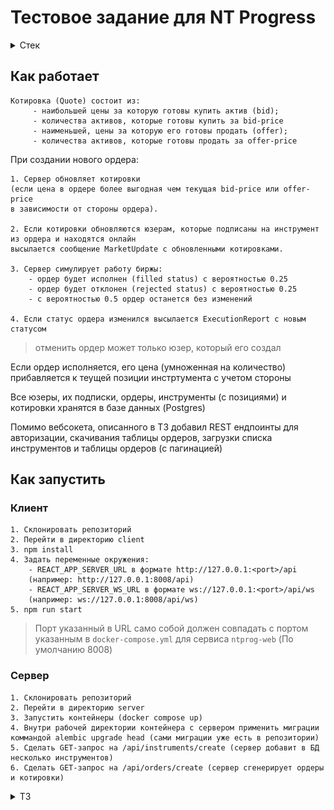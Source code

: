 # Тестовое задание для NT Progress

<details>
    <summary>Стек</summary>

    ## Сервер

    Сделан на фреймворке **FastAPI**, в качестве ORM использовал **Ormar**, миграции создавал и применял через **Alembic**

    Бэкэнд вместе с базой данных находятся внутри `docker-volume` (в двух разных контейнерах)
    и задеплоены через `docker-context` на удаленный linux сервер

    ## Клиент

    Выполнен на React(CRA) и TypeScript с применением библиотек:
         - Tailwind
         - React Hook Form
         - zod
         - React Table
         - React Query
         - moment.js
         - React-Toastify
         - Chart.js
         - Decimal.js
         - jest и jest-websocket-mock для тестов

</details>

## Как работает

    Котировка (Quote) состоит из: 
         - наибольшей цены за которую готовы купить актив (bid);
         - количества активов, которые готовы купить за bid-price
         - наименьшей, цены за которую его готовы продать (offer);
         - количества активов, которые готовы продать за offer-price

При создании нового ордера: 

    1. Сервер обновляет котировки
    (если цена в ордере более выгодная чем текущая bid-price или offer-price
    в зависимости от стороны ордера).

    2. Если котировки обновляются юзерам, которые подписаны на инструмент из ордера и находятся онлайн 
    высылается сообщение MarketUpdate c обновленными котировками.  

    3. Сервер симулирует работу биржы:
        - ордер будет исполнен (filled status) с вероятностью 0.25
        - ордер будет отклонен (rejected status) с вероятностью 0.25
        - с вероятностью 0.5 ордер останется без изменений

    4. Если статус ордера изменился высылается ExecutionReport с новым статусом
        
> отменить ордер может только юзер, который его создал

Если ордер исполняется, его цена (умноженная на количество) прибавляется к теущей позиции инстртумента
с учетом стороны

Все юзеры, их подписки, ордеры, инструменты (с позициями) и котировки хранятся в базе данных (Postgres)

Помимо вебсокета, описанного в ТЗ добавил REST ендпоинты для авторизации,
скачивания таблицы ордеров, загрузки списка инструментов и таблицы ордеров (с пагинацией)

## Как запустить

### Клиент
    1. Склонировать репозиторий
    2. Перейти в директорию client
    3. npm install
    4. Задать переменные окружения: 
        - REACT_APP_SERVER_URL в формате http://127.0.0.1:<port>/api
        (например: http://127.0.0.1:8008/api)
        - REACT_APP_SERVER_WS_URL в формате ws://127.0.0.1:<port>/api/ws
        (например: ws://127.0.0.1:8008/api/ws)
    5. npm run start
    
> Порт указанный в URL само собой должен совпадать с портом указанным в `docker-compose.yml` для сервиса `ntprog-web`
> (По умолчанию 8008)

### Сервер
    1. Склонировать репозиторий
    2. Перейти в директорию server
    3. Запустить контейнеры (docker compose up)
    4. Внутри рабочей директории контейнера с сервером применить миграции
    коммандой alembic upgrade head (сами миграции уже есть в репозитории)
    5. Сделать GET-запрос на /api/instruments/create (сервер добавит в БД несколько инструментов)
    6. Сделать GET-запрос на /api/orders/create (сервер сгенерирует ордеры и котировки)

<details>
    <summary>ТЗ</summary>
    
# Тестовое задание для WEB разработчиков

> Небольшое отступление.
> 
> На текущий момент все члены нашей команды являются full-stack разработчиками. 
> Но если ты не имел опыта на позиции full-stack - это не значит, что ты нам не подходишь.
> Если у тебя есть опыт back-end разработки и есть желание начать развиваться во front-end или наоборот - это отлично!
 
Данное тестовое задание требует навыков программирования как front-end, так и back-end части приложения.
Но технически его можно разбить на 2 части: клиент (front-end) и сервер (back-end).
Ты можешь выполнить одну из частей, например: если ты претендуешь на должность javascript разработчика и не знаком с python, то можно реализовать только [клиентскую часть](#web-terminal), и наоборот.
 
Также обрати внимание, что в конце есть **опциональные** дополнительные [задания](#advanced-level)

## 💻 Что необходимо сделать
Предлагается разработать простой симулятор биржи с клиент-серверной архитектурой. 

Биржа это такой "сервис" куда можно отправить заявку (ордер) на покупку или продажу какого либо актива. 
Получив заявку биржа, применяя некую торговую логику, ищет встречную заявку для заключения сделки.
Заявка в итоге может быть исполнена, отклонена или же ее можно отменить самому.
При выставлении заявки можно ориентироваться на текущие цены данного актива (котировки), 
для более вероятного исполнения заявки.

Взаимодействие с биржей происходит через торговый терминал, который является клиентом в данной архитектуре, 
а сама биржа - это сервер.

> ⚡ Для упрощения задачи, реализовывать торговую логику не нужно, исполнение заявок и поток котировок можно симулировать. 
> Т.е. при получении заявки сервер делает вид, что некоторое время ищет встречный ордер, и в итоге
> дает произвольный ответ исполнена ли заявка или нет.
- - -
## ℹ️ Условия

### Биржа (сервер)
Поддерживает подключение по протоколу `websocket` нескольких клиентов одновременно, дает им возможность:

* получать информацию о всех своих заявках
* получать текущие котировки
* выставлять заявки
* отменять активные заявки

#### <a id="api"></a>API:
Все сообщения имеют общий `JSON` формат:
    
    {
        "messageType": <integer>,
        "message": <object>
    }

В зависимости от типа сообщения (`messageType`) само сообщение (`message`) должно иметь конкретный формат:

* **SubscribeMarketData** `messageType=1`
    
    | Field          | Type     | Comment                                                            |
    |----------------|----------|--------------------------------------------------------------------|
    | **instrument** | integer  | Идентификатор инструмента на котировки которого запрошена подписка |

    Пример:
    
        {"instrument": 12}
    
    В случае успешной подписки, сервер отвечает сообщением **SuccessInfo**, 
    где поле `message` будет содержать идентификатор подписки:
    
        {"subscriptionId": <string:UUID>}
    
    И далее при каждом изменении котировок, сервер будет присылать сообщение **MarketDataUpdate**.
    
    В случае какой-либо ошибки, сервер отвечает сообщением **ErrorInfo**,
    где поле `message` будет содержать описание причины ошибки:
    
        {"reason": <string>}
    
    Чтобы отменить подписку, нужно отправить сообщение **UnsubscribeMarketData**.

* **UnsubscribeMarketData**

    ...

* **PlaceOrder**

    ...

* **CancelOrder**

    ...

* **SuccessInfo**

    ...

* **ErrorInfo**

    ...

* **ExecutionReport**

    ...

* <a id="web-terminal"></a>**MarketDataUpdate**
   
    ...

### Торговый терминал (клиент)
Это web приложение, которое умеет подключаться к серверу по протоколу `websocket` и взаимодействовать с его [API](#api). 

> ⚡ В случае выполнения только front-end части задания, т.е. серверная часть на python отсутствет:

> Писать полноценную серверную часть на javascript **не нужно**! Но логика работы с API все равно **должна быть реализована**, а для ее проверки должны быть тесты, использующие mock сервер.

> Для запуска приложения в браузере придется mock'ать WebSocket соединение (т.е. заменить объект WebSocket на свой, который в сильно упрощенном виде эмулирует работу сервера).

Интерфейс приложения должен состоять из тикера и списка заявок. 

##### Тикер
![Ticker example](media/ticker.svg)

Это такой виджет на котором:

* есть возможность выбрать торговый инструмент (актив)
* есть возможность выбрать объем заявки 
* отображаются текущие цены на покупку и продажу выбранного инструмента в заданном объеме
* есть возможность отправить заявку на покупку или продажу

##### Список заявок
![Orders list example](media/table.svg)

Это таблица в которой содержится информация по всем заявкам, а именно:

* идентификатор
* время создания
* время последнего изменения статуса
* статус - `Active` `Filled` `Rejected` `Cancelled`
* сторона - `Buy` `Sell`
* цена
* объем
* торговый инструмент

> ⚡ Терминал не будет оцениваться с точки зрения дизайна, тем не менее аккуратность в оформлении приветствуется. 

> При этом отдельно интерфейс без логики взаимодействия с API **к оценке не принимается**.
- - -
## ⚙️ Технические ограничения
* Серверная часть приложения должна быть написана на языке `Python>=3.10`.
* Клиентская часть приложения должна быть написана на языке `JavaScript` или `TypeScript` 
с использованием библиотеки [React](https://reactjs.org/).
* Разрешается использование сторонних библиотек.
* Основной функционал приложения должен быть покрыт тестами.

> 🎁 Для сокращения времени на выполнение этого задания мы подготовили для тебя каркас и [клиента](./client/README.md),
> и [сервера](server/README.md), но использовать их необязательно.
- - -
## ⚠️ Требования по оформлению проекта
* Проект должен быть выполнен в **git**-репозитории, ссылку на который необходимо предоставить.
* Не нужно скрывать процесс работы над проектом и делать один единственный `Initial commit` в репозитории.
* В корне репозитория должен быть файл **README.md**,
в котором содержится краткое описание и инструкция по использованию проекта.
- - -
## <a id="advanced-level"></a> 🤓 Продвинутый уровень 
Если задание слишком простое для тебя и ты хочешь проявить свои навыки в полной мере, 
то можешь расширить функционал приложения, следующими способами:

* сохранение заявок в базу данных (например, `PostgreSQL`)
* возможность просмотра котировок на графике
* получение нотификаций об изменениях статуса заявок
* возможность создавать и использовать несколько тикеров одновременно 
* сортировка таблицы заявок
* пагинация таблицы заявок
* выгрузка таблицы в csv
* аутентификация с паролем
* отмена активных заявок
* вычисление позиции на сервере и отображение ее в терминале 
(_позиция - это сумма всех объемов исполненных заявок с учетом стороны Buy/Sell, вычисляется для каждого инструмента_)

Можно реализовать любое количество фич на твое усмотрение, хоть все 🤯.

</details>


